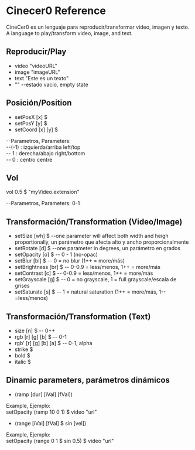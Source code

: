 # Cinecer0 Reference

CineCer0 es un lenguaje para reproducir/transformar video, imagen y texto. A language to play/transform video, image, and text.

## Reproducir/Play

+ video "videoURL"   
+ image "imageURL"   
+ text "Este es un texto"   
+ "" --estado vacío, empty state  

## Posición/Position

+ setPosX [x] $   
+ setPosY [y] $   
+ setCoord [x] [y] $   

--Parametros, Parameters:    
--(-1) : izquierda/arriba left/top  
--  1  : derecha/abajo right/bottom  
--  0  : centro centre  

## Vol

vol 0.5 $ "myVideo.extension"  

--Parametros, Parameters: 0-1  

## Transformación/Transformation (Video/Image)

+ setSize [wh] $ --one parameter will affect both width and heigh proportionally, un parámetro que afecta alto y ancho proporcionalmente  
+ setRotate [d] $ --one parameter in degrees, un parámetro en grados  
+ setOpacity [o] $ -- 0 - 1 (no-opac)  
+ setBlur [bl] $ -- 0 = no blur (1++ = more/más)  
+ setBrightness [br] $ --  0-0.9 = less/menos, 1++ = more/más  
+ setContrast [c] $ -- 0-0.9 = less/menos, 1++ = more/más  
+ setGrayscale [g] $ -- 0 = no grayscale, 1 = full grayscale/escala de grises  
+ setSaturate [s] $ -- 1 = natural saturation (1++ = more/más, 1-- =less/menos)  

## Transformación/Transformation (Text)

+ size [n] $ -- 0++  
+ rgb [r] [g] [b] $ -- 0-1  
+ rgb' [r] [g] [b] [a] $ -- 0-1, alpha
+ strike $   
+ bold $  
+ italic $  

## Dinamic parameters, parámetros dinámicos

+ (ramp [dur] [iVal] [fVal])  

Example, Ejemplo:  
setOpacity (ramp 10 0 1) $ video "url"  

+ (range [iVal] [fVal] $ sin [vel])

Example, Ejemplo:  
setOpacity (range 0 1 $ sin 0.5) $ video "url"  
